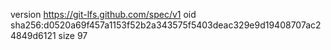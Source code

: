 version https://git-lfs.github.com/spec/v1
oid sha256:d0520a69f457a1153f52b2a343575f5403deac329e9d19408707ac24849d6121
size 97
